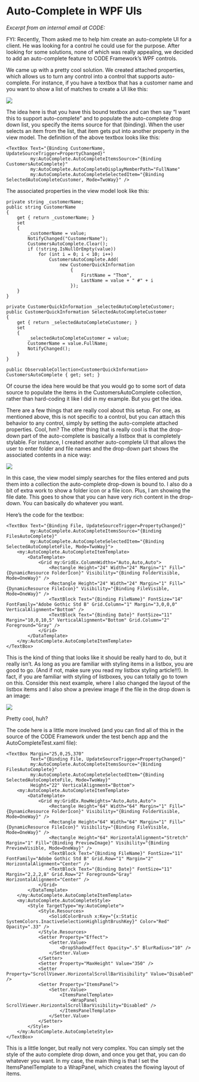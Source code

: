 ﻿# Auto-Complete in WPF UIs

_Excerpt from an internal email at CODE:_

FYI: Recently, Thom asked me to help him create an auto-complete UI for a client. He was looking for a control he could use for the purpose. After looking for some solutions, none of which was really appealing, we decided to add an auto-complete feature to CODE Framework’s WPF controls.

We came up with a pretty cool solution. We created attached properties, which allows us to turn any control into a control that supports auto-complete. For instance, if you have a textbox that has a customer name and you want to show a list of matches to create a UI like this:

![](Auto-Complete%20in%20WPF%20UIs/Auto-Complete%20in%20WPF%20UIs_AutoComplete1.jpg)

The idea here is that you have this bound textbox and can then say “I want this to support auto-complete” and to populate the auto-complete drop down list, you specify the items source for that (binding). When the user selects an item from the list, that item gets put into another property in the view model. The definition of the above textbox looks like this:

```
<TextBox Text="{Binding CustomerName, UpdateSourceTrigger=PropertyChanged}" 
         my:AutoComplete.AutoCompleteItemsSource="{Binding CustomersAutoComplete}" 
         my:AutoComplete.AutoCompleteDisplayMemberPath="FullName" 
         my:AutoComplete.AutoCompleteSelectedItem="{Binding SelectedAutoCompleteCustomer, Mode=TwoWay}" /> 
```

The associated properties in the view model look like this:

```
private string _customerName;
public string CustomerName
{
    get { return _customerName; }
    set
    {
        _customerName = value;
        NotifyChanged("CustomerName");
        CustomersAutoComplete.Clear();
        if (!string.IsNullOrEmpty(value))
            for (int i = 0; i < 10; i++)
                CustomersAutoComplete.Add(
                    new CustomerQuickInformation 
                        {
                            FirstName = "Thom", 
                            LastName = value + " #" + i
                        });
    }
}
 
private CustomerQuickInformation _selectedAutoCompleteCustomer;
public CustomerQuickInformation SelectedAutoCompleteCustomer
{
    get { return _selectedAutoCompleteCustomer; }
    set
    {
        _selectedAutoCompleteCustomer = value;
        CustomerName = value.FullName;
        NotifyChanged();
    }
}
 
public ObservableCollection<CustomerQuickInformation> CustomersAutoComplete { get; set; }
```

Of course the idea here would be that you would go to some sort of data source to populate the items in the CustomersAutoComplete collection, rather than hard-coding it like I did in my example. But you get the idea.

There are a few things that are really cool about this setup. For one, as mentioned above, this is not specific to a control, but you can attach this behavior to any control, simply by setting the auto-complete attached properties. Cool, hm? The other thing that is really cool is that the drop-down part of the auto-complete is basically a listbox that is completely stylable. For instance, I created another auto-complete UI that allows the user to enter folder and file names and the drop-down part shows the associated contents in a nice way:

![](Auto-Complete%20in%20WPF%20UIs/Auto-Complete%20in%20WPF%20UIs_AutoComplete2.jpg)

In this case, the view model simply searches for the files entered and puts them into a collection the auto-complete drop-down is bound to. I also do a bit of extra work to show a folder icon or a file icon. Plus, I am showing the file date. This goes to show that you can have very rich content in the drop-down. You can basically do whatever you want.

Here’s the code for the textbox:

```
<TextBox Text="{Binding File, UpdateSourceTrigger=PropertyChanged}" 
         my:AutoComplete.AutoCompleteItemsSource="{Binding FilesAutoComplete}"
         my:AutoComplete.AutoCompleteSelectedItem="{Binding SelectedAutoCompleteFile, Mode=TwoWay}">
    <my:AutoComplete.AutoCompleteItemTemplate>
        <DataTemplate>
            <Grid my:GridEx.ColumnWidths="Auto,Auto,Auto">
                <Rectangle Height="24" Width="24" Margin="1" Fill="{DynamicResource FolderIcon}" Visibility="{Binding FolderVisible, Mode=OneWay}" />
                <Rectangle Height="24" Width="24" Margin="1" Fill="{DynamicResource FileIcon}" Visibility="{Binding FileVisible, Mode=OneWay}" />
                <TextBlock Text="{Binding FileName}" FontSize="14" FontFamily="Adobe Gothic Std B" Grid.Column="1" Margin="3,0,0,0" VerticalAlignment="Bottom" />
                <TextBlock Text="{Binding Date}" FontSize="11" Margin="10,0,10,5" VerticalAlignment="Bottom" Grid.Column="2" Foreground="Gray" />
            </Grid>
        </DataTemplate>
    </my:AutoComplete.AutoCompleteItemTemplate>
</TextBox>
```

This is the kind of thing that looks like it should be really hard to do, but it really isn’t. As long as you are familiar with styling items in a listbox, you are good to go. (And if not, make sure you read my listbox styling article!!!). In fact, if you are familiar with styling of listboxes, you can totally go to town on this. Consider this next example, where I also changed the layout of the listbox items and I also show a preview image if the file in the drop down is an image:

![](Auto-Complete%20in%20WPF%20UIs/Auto-Complete%20in%20WPF%20UIs_AutoComplete3.jpg)

Pretty cool, huh?

The code here is a little more involved (and you can find all of this in the source of the CODE Framework under the test bench app and the AutoCompleteTest.xaml file):

```
<TextBox Margin="25,0,25,370"
         Text="{Binding File, UpdateSourceTrigger=PropertyChanged}"
         my:AutoComplete.AutoCompleteItemsSource="{Binding FilesAutoComplete}" 
         my:AutoComplete.AutoCompleteSelectedItem="{Binding SelectedAutoCompleteFile, Mode=TwoWay}" 
         Height="22" VerticalAlignment="Bottom">
    <my:AutoComplete.AutoCompleteItemTemplate>
        <DataTemplate>
            <Grid my:GridEx.RowHeights="Auto,Auto,Auto">
                <Rectangle Height="64" Width="64" Margin="1" Fill="{DynamicResource FolderIcon}" Visibility="{Binding FolderVisible, Mode=OneWay}" />
                <Rectangle Height="64" Width="64" Margin="1" Fill="{DynamicResource FileIcon}" Visibility="{Binding FileVisible, Mode=OneWay}" />
                <Rectangle Height="64" HorizontalAlignment="Stretch" Margin="1" Fill="{Binding PreviewImage}" Visibility="{Binding PreviewVisible, Mode=OneWay}" />
                <TextBlock Text="{Binding FileName}" FontSize="11" FontFamily="Adobe Gothic Std B" Grid.Row="1" Margin="2" HorizontalAlignment="Center" />
                <TextBlock Text="{Binding Date}" FontSize="11" Margin="2,2,2,8" Grid.Row="2" Foreground="Gray" HorizontalAlignment="Center" />
            </Grid>
        </DataTemplate>
    </my:AutoComplete.AutoCompleteItemTemplate>
    <my:AutoComplete.AutoCompleteStyle>
        <Style TargetType="my:AutoComplete">
            <Style.Resources>
                <SolidColorBrush x:Key="{x:Static SystemColors.InactiveSelectionHighlightBrushKey}" Color="Red" Opacity=".33" />
            </Style.Resources>
            <Setter Property="Effect">
                <Setter.Value>
                    <DropShadowEffect Opacity=".5" BlurRadius="10" />
                </Setter.Value>
            </Setter>
            <Setter Property="MaxHeight" Value="350" />
            <Setter Property="ScrollViewer.HorizontalScrollBarVisibility" Value="Disabled" />
            <Setter Property="ItemsPanel">
                <Setter.Value>
                    <ItemsPanelTemplate>
                        <WrapPanel ScrollViewer.HorizontalScrollBarVisibility="Disabled" />
                    </ItemsPanelTemplate>
                </Setter.Value>
            </Setter>
        </Style>
    </my:AutoComplete.AutoCompleteStyle>
</TextBox>
```

This is a little longer, but really not very complex. You can simply set the style of the auto complete drop down, and once you get that, you can do whatever you want. In my case, the main thing is that I set the ItemsPanelTemplate to a WrapPanel, which creates the flowing layout of items.
